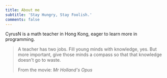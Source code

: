 ```yaml
---
title: About me
subtitle: 'Stay Hungry, Stay Foolish.'
comments: false
---
```


CyrusN is a math teacher in Hong Kong, eager to learn more in programming.

> A teacher has two jobs. Fill young minds with knowledge, yes. But more important, give those minds a compass so that that knowledge doesn't go to waste.
> <footer>From the movie: <cite>Mr Holland's Opus</cite></footer>
